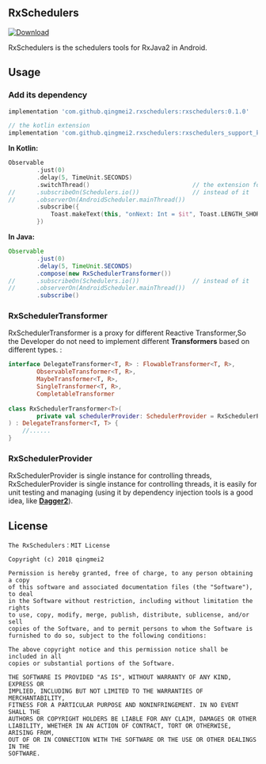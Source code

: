 ## RxSchedulers

[ ![Download](https://api.bintray.com/packages/mq2553299/maven/rxschedulers_support_kt/images/download.svg) ](https://bintray.com/mq2553299/maven/rxschedulers_support_kt/_latestVersion)

RxSchedulers is the schedulers tools for RxJava2 in Android.

## Usage

### Add its dependency

```groovy
implementation 'com.github.qingmei2.rxschedulers:rxschedulers:0.1.0'

// the kotlin extension
implementation 'com.github.qingmei2.rxschedulers:rxschedulers_support_kt:0.1.0'
```

**In Kotlin:**

```kotlin
Observable
        .just(0)
        .delay(5, TimeUnit.SECONDS)
        .switchThread()                             // the extension for kotlin
//      .subscribeOn(Schedulers.io())               // instead of it
//      .observerOn(AndroidScheduler.mainThread())
        .subscribe({
            Toast.makeText(this, "onNext: Int = $it", Toast.LENGTH_SHORT).show()
        })
```

**In Java:**

```Java
Observable
        .just(0)
        .delay(5, TimeUnit.SECONDS)
        .compose(new RxSchedulerTransformer())
//      .subscribeOn(Schedulers.io())               // instead of it
//      .observerOn(AndroidScheduler.mainThread())
        .subscribe()
```

### RxSchedulerTransformer

RxSchedulerTransformer is a proxy for different Reactive Transformer,So the Developer do not need to implement different **Transformers** based on different types.
:

```kotlin
interface DelegateTransformer<T, R> : FlowableTransformer<T, R>,
        ObservableTransformer<T, R>,
        MaybeTransformer<T, R>,
        SingleTransformer<T, R>,
        CompletableTransformer
        
class RxSchedulerTransformer<T>(
        private val schedulerProvider: SchedulerProvider = RxSchedulerProvider.INSTANCE
) : DelegateTransformer<T, T> {
    //......
}
```

### RxSchedulerProvider

RxSchedulerProvider is single instance for controlling threads, RxSchedulerProvider is single instance for controlling threads, it is easily for unit testing and managing
(using it by dependency injection tools is a good idea, like **[Dagger2](https://github.com/google/dagger)**).

License
-------

    The RxSchedulers：MIT License

    Copyright (c) 2018 qingmei2

    Permission is hereby granted, free of charge, to any person obtaining a copy
    of this software and associated documentation files (the "Software"), to deal
    in the Software without restriction, including without limitation the rights
    to use, copy, modify, merge, publish, distribute, sublicense, and/or sell
    copies of the Software, and to permit persons to whom the Software is
    furnished to do so, subject to the following conditions:

    The above copyright notice and this permission notice shall be included in all
    copies or substantial portions of the Software.

    THE SOFTWARE IS PROVIDED "AS IS", WITHOUT WARRANTY OF ANY KIND, EXPRESS OR
    IMPLIED, INCLUDING BUT NOT LIMITED TO THE WARRANTIES OF MERCHANTABILITY,
    FITNESS FOR A PARTICULAR PURPOSE AND NONINFRINGEMENT. IN NO EVENT SHALL THE
    AUTHORS OR COPYRIGHT HOLDERS BE LIABLE FOR ANY CLAIM, DAMAGES OR OTHER
    LIABILITY, WHETHER IN AN ACTION OF CONTRACT, TORT OR OTHERWISE, ARISING FROM,
    OUT OF OR IN CONNECTION WITH THE SOFTWARE OR THE USE OR OTHER DEALINGS IN THE
    SOFTWARE.